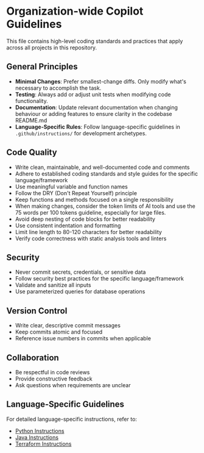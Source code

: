 # Organization-wide Copilot Guidelines

This file contains high-level coding standards and practices that apply across all projects in this repository.

## General Principles

- **Minimal Changes**: Prefer smallest-change diffs. Only modify what's necessary to accomplish the task.
- **Testing**: Always add or adjust unit tests when modifying code functionality.
- **Documentation**: Update relevant documentation when changing behaviour or adding features to ensure clarity in the codebase README.md
- **Language-Specific Rules**: Follow language-specific guidelines in `.github/instructions/` for development archetypes.

## Code Quality

- Write clean, maintainable, and well-documented code and comments
- Adhere to established coding standards and style guides for the specific language/framework
- Use meaningful variable and function names
- Follow the DRY (Don't Repeat Yourself) principle
- Keep functions and methods focused on a single responsibility
- When making changes, consider the token limits of AI tools and use the 75 words per 100 tokens guideline, especially for large files.
- Avoid deep nesting of code blocks for better readability
- Use consistent indentation and formatting
- Limit line length to 80-120 characters for better readability
- Verify code correctness with static analysis tools and linters

## Security

- Never commit secrets, credentials, or sensitive data
- Follow security best practices for the specific language/framework
- Validate and sanitize all inputs
- Use parameterized queries for database operations

## Version Control

- Write clear, descriptive commit messages
- Keep commits atomic and focused
- Reference issue numbers in commits when applicable

## Collaboration

- Be respectful in code reviews
- Provide constructive feedback
- Ask questions when requirements are unclear

## Language-Specific Guidelines

For detailed language-specific instructions, refer to:
- [Python Instructions](.github/instructions/python.instructions.md)
- [Java Instructions](.github/instructions/java.instructions.md)
- [Terraform Instructions](.github/instructions/terraform.instructions.md)
